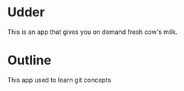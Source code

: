 # Udder

This is an app that gives you on demand fresh cow's milk.

# Outline

This app used to learn git concepts

